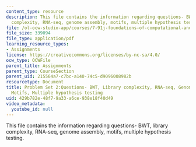 ```yaml
---
content_type: resource
description: This file contains the information regarding questions- BWT, library
  complexity, RNA-seq, genome assembly, motifs, multiple hypothesis testing.
file: /ol-ocw-studio-app/courses/7-91j-foundations-of-computational-and-systems-biology-spring-2014/429b782e48f79a33a6ce938e18f40d49_MIT7_91JS14_pset2_ques.pdf
file_size: 339094
file_type: application/pdf
learning_resource_types:
- Assignments
license: https://creativecommons.org/licenses/by-nc-sa/4.0/
ocw_type: OCWFile
parent_title: Assignments
parent_type: CourseSection
parent_uid: 215564a7-c7bc-a140-74c5-d9096008982b
resourcetype: Document
title: Problem Set 2:Questions- BWT, Library complexity, RNA-seq, Genome assembly,
  Motifs, Multiple hypothesis testing
uid: 429b782e-48f7-9a33-a6ce-938e18f40d49
video_metadata:
  youtube_id: null
---
```

This file contains the information regarding questions- BWT, library complexity, RNA-seq, genome assembly, motifs, multiple hypothesis testing.